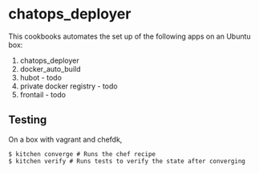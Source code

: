 # chatops_deployer

This cookbooks automates the set up of the following apps on an Ubuntu box:

1. chatops_deployer
2. docker_auto_build
3. hubot - todo
4. private docker registry - todo
5. frontail - todo

## Testing

On a box with vagrant and chefdk,

```
$ kitchen converge # Runs the chef recipe
$ kitchen verify # Runs tests to verify the state after converging
```
